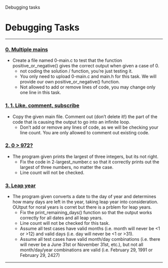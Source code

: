 Debugging tasks
# Debugging Tasks
---

### [0. Multiple mains](./0-main.c)
* Create a file named 0-main.c to test that the function positive_or_negative() gives the correct output when given a case of 0.
	- not coding the solution / function, you’re just testing it.
	- You only need to upload 0-main.c and main.h for this task. We will provide our own positive_or_negative() function.
	- Not allowed to add or remove lines of code, you may change only one line in this task.


### [1. 1. Like, comment, subscribe](./1-main.c)
* Copy the given main file. Comment out (don’t delete it!) the part of the code that is causing the output to go into an infinite loop.
	- Don’t add or remove any lines of code, as we will be checking your line count. You are only allowed to comment out existing code.


### [2. 0 > 972?](./2-largest_number.c)
* The program given prints the largest of three integers, but its not right.
	- Fix the code in 2-largest_number.c so that it correctly prints out the largest of three numbers, no matter the case.
	- Line count will not be checked.


### [3. Leap year](./3-print_remaining_days.c)
* The program given converts a date to the day of year and determines how many days are left in the year, taking leap year into consideration. OUtput for noral years is corret but there is a prblem for leap years.
	- Fix the print_remaining_days() function so that the output works correctly for all dates and all leap years.
	- Line count will not be checked for this task.
	- Assume all test cases have valid months (i.e. month will never be <1 or >12) and valid days (i.e. day will never be <1 or >31).
	- Assume all test cases have valid month/day combinations (i.e. there will never be a June 31st or November 31st, etc.), but not all month/day/year combinations are valid (i.e. February 29, 1991 or February 29, 2427)


---
